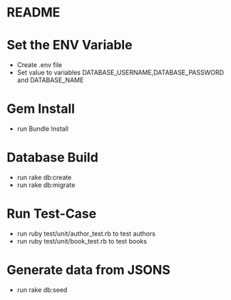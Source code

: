 # README

# Set the ENV Variable
  - Create .env file
  - Set value to variables DATABASE_USERNAME,DATABASE_PASSWORD and DATABASE_NAME

# Gem Install
  - run Bundle Install
 
# Database Build
  - run rake db:create
  - run rake db:migrate

# Run Test-Case
  - run ruby test/unit/author_test.rb to test authors
  - run ruby test/unit/book_test.rb to test books

# Generate data from JSONS
  - run rake db:seed
